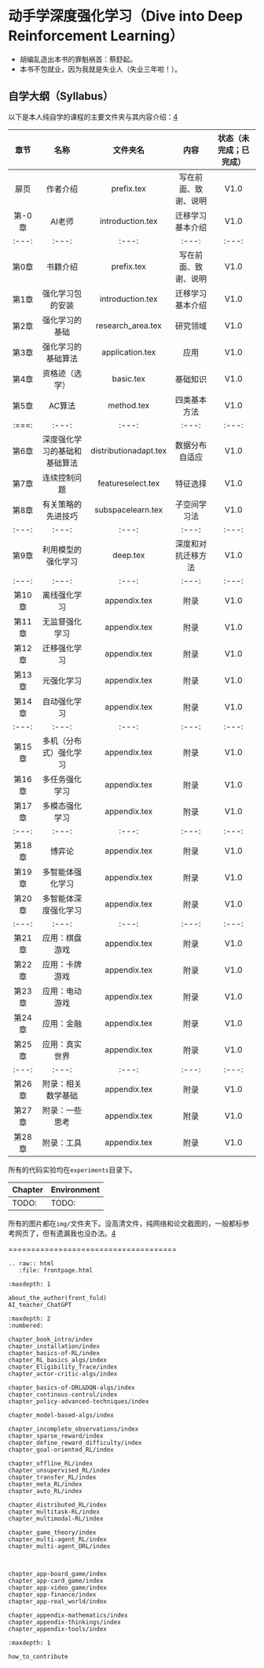 

<!--
 * @version:
 * @Author:  StevenJokess（蔡舒起） https://github.com/StevenJokess
 * @Date: 2023-02-26 16:55:09
 * @LastEditors:  StevenJokess（蔡舒起） https://github.com/StevenJokess
 * @LastEditTime: 2023-06-22 14:41:08
 * @Description:
 * @Help me: make friends by a867907127@gmail.com and help me get some “foreign” things or service I need in life; 如有帮助，请赞助，失业3年了。![支付宝收款码](https://github.com/StevenJokess/d2rl/blob/master/img/%E6%94%B6.jpg)
 * @TODO::
 * @Reference:
-->
# 动手学深度强化学习（Dive into Deep Reinforcement Learning）

- 胡编乱造出本书的罪魁祸首：蔡舒起。
- 本书不包就业，因为我就是失业人（失业三年啦！）。

## 自学大纲（Syllabus）

以下是本人纯自学的课程的主要文件夹与其内容介绍：[4]

| 章节 | 名称 | 文件夹名 | 内容 | 状态（未完成；已完成） |
| :---: | :---: | :---: | :---: | :---: |
| 扉页 | 作者介绍 | prefix.tex | 写在前面、致谢、说明 | V1.0 |
| 第-0章 | AI老师 | introduction.tex | 迁移学习基本介绍 | V1.0 |
| :---: | :---: | :---: | :---: | :---: |
| 第0章 | 书籍介绍 | prefix.tex | 写在前面、致谢、说明 | V1.0 |
| 第1章 | 强化学习包的安装| introduction.tex | 迁移学习基本介绍 | V1.0 |
| 第2章 | 强化学习的基础 | research\_area.tex | 研究领域 | V1.0 |
| 第3章 | 强化学习的基础算法 | application.tex | 应用 | V1.0 |
| 第4章 | 资格迹（选学） | basic.tex | 基础知识 | V1.0 |
| 第5章 | AC算法 | method.tex | 四类基本方法 | V1.0 |
| :===: | :---: | :---: | :---: | :---: |
| 第6章 | 深度强化学习的基础和基础算法 | distributionadapt.tex | 数据分布自适应 | V1.0 |
| 第7章 | 连续控制问题 | featureselect.tex | 特征选择 | V1.0 |
| 第8章 | 有关策略的先进技巧 | subspacelearn.tex | 子空间学习法 | V1.0 |
| :---: | :---: | :---: | :---: | :---: |
| 第9章 | 利用模型的强化学习 | deep.tex | 深度和对抗迁移方法 | V1.0 |
| :---: | :---: | :---: | :---: | :---: |
| 第10章 | 离线强化学习 | appendix.tex | 附录 | V1.0 |
| 第11章 | 无监督强化学习 | appendix.tex | 附录 | V1.0 |
| 第12章 | 迁移强化学习 | appendix.tex | 附录 | V1.0 |
| 第13章 | 元强化学习 | appendix.tex | 附录 | V1.0 |
| 第14章 | 自动强化学习 | appendix.tex | 附录 | V1.0 |
| :---: | :---: | :---: | :---: | :---: |
| 第15章 | 多机（分布式）强化学习 | appendix.tex | 附录 | V1.0 |
| 第16章 | 多任务强化学习 | appendix.tex | 附录 | V1.0 |
| 第17章 | 多模态强化学习 | appendix.tex | 附录 | V1.0 |
| :---: | :---: | :---: | :---: | :---: |
| 第18章 | 博弈论 | appendix.tex | 附录 | V1.0 |
| 第19章 | 多智能体强化学习 | appendix.tex | 附录 | V1.0 |
| 第20章 | 多智能体深度强化学习 | appendix.tex | 附录 | V1.0 |
| :---: | :---: | :---: | :---: | :---: |
| 第21章 | 应用：棋盘游戏 | appendix.tex | 附录 | V1.0 |
| 第22章 | 应用：卡牌游戏 | appendix.tex | 附录 | V1.0 |
| 第23章 | 应用：电动游戏 | appendix.tex | 附录 | V1.0 |
| 第24章 | 应用：金融 | appendix.tex | 附录 | V1.0 |
| 第25章 | 应用：真实世界 | appendix.tex | 附录 | V1.0 |
| :---: | :---: | :---: | :---: | :---: |
| 第26章 | 附录：相关数学基础 | appendix.tex | 附录 | V1.0 |
| 第27章 | 附录：一些思考 | appendix.tex | 附录 | V1.0 |
| 第28章 | 附录：工具 | appendix.tex | 附录 | V1.0 |


所有的代码实验均在`experiments`目录下。

| Chapter | Environment |
| ------  | ----------- |
| TODO:   |   TODO:    |



所有的图片都在`img/`文件夹下。没高清文件，纯网络和论文截图的，一般都标参考网页了，但有遗漏我也没办法。[4]


=====================================

```eval_rst
.. raw:: html
   :file: frontpage.html
```

```toc
:maxdepth: 1

about_the_author(front_fold)
AI_teacher_ChatGPT
```


```toc
:maxdepth: 2
:numbered:

chapter_book_intro/index
chapter_installation/index
chapter_basics-of-RL/index
chapter_RL_basics_algs/index
chapter_Eligibility_Trace/index
chapter_actor-critic-algs/index

chapter_basics-of-DRL&DQN-algs/index
chapter_continous-control/index
chapter_policy-advanced-techniques/index

chapter_model-based-algs/index

chapter_incomplete_observations/index
chapter_sparse_reward/index
chapter_define_reward_difficulty/index
chapter_goal-oriented_RL/index

chapter_offline_RL/index
chapter_unsupervised_RL/index
chapter_transfer_RL/index
chapter_meta_RL/index
chapter_auto_RL/index

chapter_distributed_RL/index
chapter_multitask-RL/index
chapter_multimodal-RL/index

chapter_game_theory/index
chapter_multi-agent_RL/index
chapter_multi-agent_DRL/index



chapter_app-board_game/index
chapter_app-card_game/index
chapter_app-video_game/index
chapter_app-finance/index
chapter_app-real_world/index

chapter_appendix-mathematics/index
chapter_appendix-thinkings/index
chapter_appendix-tools/index
```

```toc
:maxdepth: 1

how_to_contribute
```






[1]: https://github.com/d2l-ai/d2l-en/edit/master/chapter_reinforcement-learning/index.md
[2]: https://github.com/d2l-ai/d2l-en/edit/master/index.md
[3]: https://github.com/openmlsys/openmlsys-zh/blob/main/index.md
[4]: https://raw.githubusercontent.com/jindongwang/transferlearning-tutorial/master/README.md
